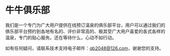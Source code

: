 # 牛牛俱乐部

我们是一个专门为广大用户提供在线预订温泉的俱乐部平台，用户可以通过我们的俱乐部平台预约到各地有名的、评价非常高的、极其受广大用户喜爱的各式各样的温泉，专门的贴心服务。还在等待什么，心动不如行动。

如有任何疑问，请联系技术支持电子邮件：qb2048@126.com，谢谢您的支持。

